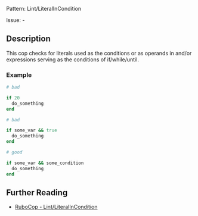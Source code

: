 Pattern: Lint/LiteralInCondition

Issue: -

## Description

This cop checks for literals used as the conditions or as
operands in and/or expressions serving as the conditions of
if/while/until.

### Example

```ruby
# bad

if 20
  do_something
end
```
```ruby
# bad

if some_var && true
  do_something
end
```
```ruby
# good

if some_var && some_condition
  do_something
end
```

## Further Reading

* [RuboCop - Lint/LiteralInCondition](https://rubocop.readthedocs.io/en/latest/cops_lint/#lintliteralincondition)
